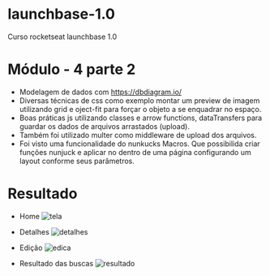 # launchbase-1.0
Curso rocketseat launchbase 1.0

# Módulo - 4 parte 2

- Modelagem de dados com https://dbdiagram.io/
- Diversas técnicas de css como exemplo montar um preview de imagem utilizando grid e oject-fit para forçar o objeto a se enquadrar no espaço.
- Boas práticas js utilizando classes e arrow functions, dataTransfers para guardar os dados de arquivos arrastados (upload).
- Também foi utilizado multer como middleware de upload dos arquivos.
- Foi visto uma funcionalidade do nunkucks Macros. Que possibilida criar funções nunjuck e aplicar no dentro de uma página configurando um layout conforme seus parâmetros.



# Resultado

- Home
![tela](https://image.prntscr.com/image/F9BL6-ghQDSGez3xYVOvXw.png)

- Detalhes
![detalhes](https://image.prntscr.com/image/OKxjBmTTR-iPA9I98e4z2g.png)

- Edição 
![edica](https://image.prntscr.com/image/DN0hiK_URVKjWWscn7QLJQ.png)

- Resultado das buscas
![resultado](https://image.prntscr.com/image/9i2GIe33SJqVKUCvS8d5JA.png)